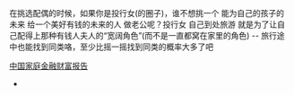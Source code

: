 
在挑选配偶的时候，如果你是投行女(的圈子)，谁不想挑一个 能为自己的孩子的未来 给一个美好有钱的未来的人 做老公呢？投行女 自己到处旅游 就是为了让自己配得上那种有钱人夫人的“宽阔角色”(而不是一直都窝在家里的角色) -- 旅行途中也能找到同类咯，至少比摇一摇找到同类的概率大多了吧

[中国家庭金融财富报告](https://movie.douban.com/review/7887367/)

-
